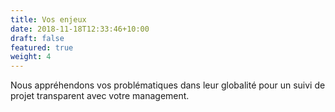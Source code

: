 ```yaml
---
title: Vos enjeux
date: 2018-11-18T12:33:46+10:00
draft: false
featured: true
weight: 4
---
```


Nous appréhendons vos problématiques dans leur globalité 
pour un suivi de projet transparent avec votre management.
